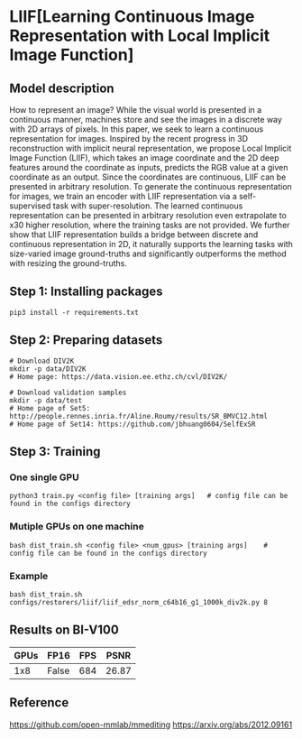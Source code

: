 # LIIF[Learning Continuous Image Representation with Local Implicit Image Function]

## Model description

How to represent an image? While the visual world is presented in a continuous manner, machines store and see the images in a discrete way with 2D arrays of pixels. In this paper, we seek to learn a continuous representation for images. Inspired by the recent progress in 3D reconstruction with implicit neural representation, we propose Local Implicit Image Function (LIIF), which takes an image coordinate and the 2D deep features around the coordinate as inputs, predicts the RGB value at a given coordinate as an output. Since the coordinates are continuous, LIIF can be presented in arbitrary resolution. To generate the continuous representation for images, we train an encoder with LIIF representation via a self-supervised task with super-resolution. The learned continuous representation can be presented in arbitrary resolution even extrapolate to x30 higher resolution, where the training tasks are not provided. We further show that LIIF representation builds a bridge between discrete and continuous representation in 2D, it naturally supports the learning tasks with size-varied image ground-truths and significantly outperforms the method with resizing the ground-truths.

## Step 1: Installing packages

```shell
pip3 install -r requirements.txt
```

## Step 2: Preparing datasets

```shell
# Download DIV2K 
mkdir -p data/DIV2K
# Home page: https://data.vision.ee.ethz.ch/cvl/DIV2K/

# Download validation samples
mkdir -p data/test
# Home page of Set5: http://people.rennes.inria.fr/Aline.Roumy/results/SR_BMVC12.html
# Home page of Set14: https://github.com/jbhuang0604/SelfExSR
```

## Step 3: Training

### One single GPU
```shell
python3 train.py <config file> [training args]   # config file can be found in the configs directory
```

### Mutiple GPUs on one machine
```shell
bash dist_train.sh <config file> <num_gpus> [training args]    # config file can be found in the configs directory 
```
### Example

```shell
bash dist_train.sh configs/restorers/liif/liif_edsr_norm_c64b16_g1_1000k_div2k.py 8
```
## Results on BI-V100


| GPUs | FP16  | FPS  |  PSNR |
|------|-------| ---- |  ------------ |
| 1x8  | False | 684  |  26.87         |


## Reference
https://github.com/open-mmlab/mmediting
https://arxiv.org/abs/2012.09161

